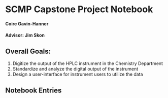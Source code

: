# SCMP Capstone Project Notebook
#### Coire Gavin-Hanner
#### Advisor: Jim Skon

## Overall Goals: 
1. Digitize the output of the HPLC instrument in the Chemistry Department
2. Standardize and analyze the digital output of the instrument
3. Design a user-interface for instrument users to utilize the data

## **Notebook Entries**
